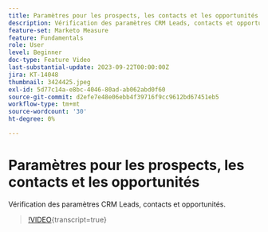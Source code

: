 ```yaml
---
title: Paramètres pour les prospects, les contacts et les opportunités
description: Vérification des paramètres CRM Leads, contacts et opportunités.
feature-set: Marketo Measure
feature: Fundamentals
role: User
level: Beginner
doc-type: Feature Video
last-substantial-update: 2023-09-22T00:00:00Z
jira: KT-14048
thumbnail: 3424425.jpeg
exl-id: 5d77c14a-e8bc-4046-80ad-ab062abd0f60
source-git-commit: d2efe7e48e06ebb4f39716f9cc9612bd67451eb5
workflow-type: tm+mt
source-wordcount: '30'
ht-degree: 0%

---
```


# Paramètres pour les prospects, les contacts et les opportunités

Vérification des paramètres CRM Leads, contacts et opportunités.

>[!VIDEO](https://video.tv.adobe.com/v/3453721/?learn=on&captions=fre_fr){transcript=true}
